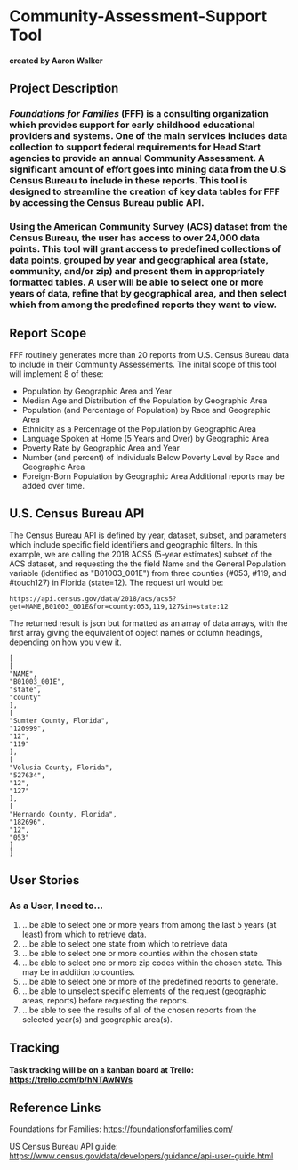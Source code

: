 # Community-Assessment-Support Tool
#### created by Aaron Walker

## Project Description
 ### *Foundations for Families* (FFF) is a consulting organization which provides support for early childhood educational providers and systems.  One of the main services includes data collection to support federal requirements for Head Start agencies to provide an annual Community Assessment.  A significant amount of effort goes into mining data from the U.S Census Bureau to include in these reports. This tool is designed to streamline the creation of key data tables for FFF by accessing the Census Bureau public API.

### Using the American Community Survey (ACS) dataset from the Census Bureau, the user has access to over 24,000 data points.  This tool will grant access to predefined collections of data points, grouped by year and geographical area (state, community, and/or zip) and present them in appropriately formatted tables.  A user will be able to select one or more years of data, refine that by geographical area, and then select which from among the predefined reports they want to view. 

## Report Scope
FFF routinely generates more than 20 reports from U.S. Census Bureau data to include in their Community Assessements.  The inital scope of this tool will implement 8 of these:
* Population by Geographic Area and Year
* Median Age and Distribution of the Population by Geographic Area
* Population (and Percentage of Population) by Race and Geographic Area
* Ethnicity as a Percentage of the Population by Geographic Area
* Language Spoken at Home (5 Years and Over) by Geographic Area
* Poverty Rate by Geographic Area and Year
* Number (and percent) of Individuals Below Poverty Level by Race and Geographic Area
* Foreign-Born Population by Geographic Area
Additional reports may be added over time.

## U.S. Census Bureau API
The Census Bureau API is defined by year, dataset, subset, and parameters which include specific field identifiers and geographic filters.
In this example, we are calling the 2018 ACS5 (5-year estimates) subset of the ACS dataset, and requesting the the field Name and the General Population variable (identified as "B01003_001E") from three counties (#053, #119, and #touch127) in Florida (state=12).  The request url would be:

```
https://api.census.gov/data/2018/acs/acs5?get=NAME,B01003_001E&for=county:053,119,127&in=state:12
```
The returned result is json but formatted as an array of data arrays, with the first array giving the equivalent of object names or column headings, depending on how you view it.
```
[
[
"NAME",
"B01003_001E",
"state",
"county"
],
[
"Sumter County, Florida",
"120999",
"12",
"119"
],
[
"Volusia County, Florida",
"527634",
"12",
"127"
],
[
"Hernando County, Florida",
"182696",
"12",
"053"
]
]
```

## User Stories
### As a User, I need to...
1. ...be able to select one or more years from among the last 5 years (at least) from which to retrieve data. 
2. ...be able to select one state from which to retrieve data
3. ...be able to select one or more counties within the chosen state
4. ...be able to select one or more zip codes within the chosen state.  This may be in addition to counties.
5. ...be able to select one or more of the predefined reports to generate.
6. ...be able to unselect specific elements of the request (geographic areas, reports) before requesting the reports.
7. ...be able to see the results of all of the chosen reports from the selected year(s) and geographic area(s).

## Tracking
#### Task tracking will be on a kanban board at Trello: https://trello.com/b/hNTAwNWs

## Reference Links
Foundations for Families:  https://foundationsforfamilies.com/

US Census Bureau API guide: https://www.census.gov/data/developers/guidance/api-user-guide.html

